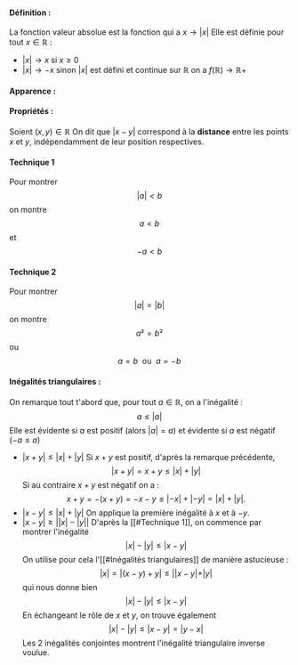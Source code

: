 #### Définition :
La fonction valeur absolue est la fonction qui a $x\rightarrow |x|$ 
Elle est définie pour tout $x\in\mathbb R$ : 
- $|x|\rightarrow x$ si $x\ge 0$ 
- $|x|\rightarrow -x$ sinon 
$|x|$ est défini et continue sur $\mathbb R$ on a  $f(\mathbb R)\rightarrow\mathbb R+$ 
#### Apparence :

#### Propriétés :
  Soient $(x,y)\in\mathbb R$ 
  On dit que $|x-y|$ correspond à la **distance** entre les points $x$ et $y$, indépendamment de leur position respectives.

#### Technique 1
Pour montrer$$\lvert a\rvert<b$$ on montre $$a<b$$et $$-a<b$$
#### Technique 2
Pour montrer $$|a|=|b|$$on montre $$a²=b²$$ ou $$a=b~~\text{ou}~~a=-b$$
#### Inégalités triangulaires :
On remarque tout t'abord que, pour tout $a\in\mathbb R$, on a l'inégalité : $$a\le|a|$$ Elle est évidente si $a$ est positif (alors $|a|=a$) et évidente si $a$ est négatif ($-a\le a$) 
- $|x+y| \le |x| + |y|$ 
	Si $x+y$ est positif, d'après la remarque précédente, $$|x+y|=x+y\le |x| +|y|$$Si au contraire $x+y$ est négatif on a : $$x+y=-(x+y)=-x-y\le|-x|+|-y|=|x|+|y|.$$
- $|x-y|\le|x|+|y|$ 
	On applique la première inégalité à $x$ et à $-y$.
- $|x-y|\ge \lvert\lvert x\rvert-\lvert y\rvert\rvert$ 
	D'après la [[#Technique 1]], on commence par montrer l'inégalité$$|x|-|y|\le |x-y|$$On utilise pour cela l'[[#Inégalités triangulaires]] de manière astucieuse :$$|x|=|(x-y)+y|\le ||x-y|+|y|$$qui  nous donne bien $$|x|-|y|\le |x-y|$$En échangeant le rôle de $x$ et $y$, on trouve également $$|x|-|y|\le |x-y|=|y-x|$$Les 2 inégalités conjointes montrent l'inégalité triangulaire inverse voulue. 
 
 